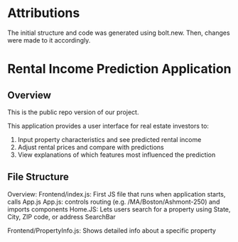 # Attributions
The initial structure and code was generated using bolt.new. Then, changes were made to it accordingly. 

# Rental Income Prediction Application

## Overview
This is the public repo version of our project.



This application provides a user interface for real estate investors to:
1. Input property characteristics and see predicted rental income
2. Adjust rental prices and compare with predictions
3. View explanations of which features most influenced the prediction


## File Structure
Overview:
Frontend/index.js: First JS file that runs when application starts, calls App.js
App.js: controls routing (e.g. /MA/Boston/Ashmont-250) and imports components
   Home.JS: Lets users search for a property using State, City, ZIP code, or address
      SearchBar


Frontend/PropertyInfo.js: Shows detailed info about a specific property 


